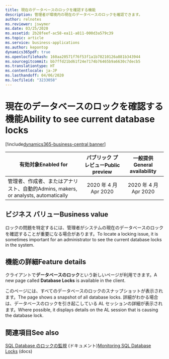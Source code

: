 ```yaml
---
title: 現在のデータベースのロックを確認する機能
description: 管理者が環境内の現在のデータベースのロックを確認できます。
author: relnotes
ms.reviewer: jswymer
ms.date: 03/25/2020
ms.assetid: 2b28feef-ac58-ea11-a811-000d3a579c39
ms.topic: article
ms.service: business-applications
ms.author: kepontop
dynamics365pdf: true
ms.openlocfilehash: 160aa20571f76f53f1a1b78210126a881b343944
ms.sourcegitcommit: bb7ffd21bd61f24e7174b76465b9a6630c7decb5
ms.translationtype: HT
ms.contentlocale: ja-JP
ms.lasthandoff: 04/06/2020
ms.locfileid: "3233058"
---
```

# <a name="ability-to-see-current-database-locks"></a><span data-ttu-id="e2daf-103">現在のデータベースのロックを確認する機能</span><span class="sxs-lookup"><span data-stu-id="e2daf-103">Ability to see current database locks</span></span>
[!include[dynamics365-business-central banner](../includes/dynamics365-business-central.md)]

| <span data-ttu-id="e2daf-104">有効対象</span><span class="sxs-lookup"><span data-stu-id="e2daf-104">Enabled for</span></span>    |  <span data-ttu-id="e2daf-105">パブリック プレビュー</span><span class="sxs-lookup"><span data-stu-id="e2daf-105">Public preview</span></span> | <span data-ttu-id="e2daf-106">一般提供</span><span class="sxs-lookup"><span data-stu-id="e2daf-106">General availability</span></span> | 
| ---------- | :----------: |:----------: |
|<span data-ttu-id="e2daf-107">管理者、作成者、またはアナリスト、自動的</span><span class="sxs-lookup"><span data-stu-id="e2daf-107">Admins, makers, or analysts, automatically</span></span>|<span data-ttu-id="e2daf-108">2020 年 4 月</span><span class="sxs-lookup"><span data-stu-id="e2daf-108">Apr 2020</span></span>| <span data-ttu-id="e2daf-109">2020 年 4 月</span><span class="sxs-lookup"><span data-stu-id="e2daf-109">Apr 2020</span></span>|


## <a name="business-value"></a><span data-ttu-id="e2daf-110">ビジネス バリュー</span><span class="sxs-lookup"><span data-stu-id="e2daf-110">Business value</span></span>
<!-- bv start -->
<span data-ttu-id="e2daf-111">ロックの問題を特定するには、管理者がシステムの現在のデータベースのロックを確認することが重要になる場合があります。</span><span class="sxs-lookup"><span data-stu-id="e2daf-111">To locate a locking issue, it is sometimes important for an administrator to see the current database locks in the system.</span></span>
<!-- bv end -->



## <a name="feature-details"></a><span data-ttu-id="e2daf-112">機能の詳細</span><span class="sxs-lookup"><span data-stu-id="e2daf-112">Feature details</span></span>
<!--feature detail start -->
<span data-ttu-id="e2daf-113">クライアントで**データベースのロック**という新しいページが利用できます。</span><span class="sxs-lookup"><span data-stu-id="e2daf-113">A new page called **Database Locks** is available in the client.</span></span> 

<span data-ttu-id="e2daf-114">このページには、すべてのデータベースのロックのスナップショットが表示されます。</span><span class="sxs-lookup"><span data-stu-id="e2daf-114">The page shows a snapshot of all database locks.</span></span> <span data-ttu-id="e2daf-115">詳細がわかる場合は、データベースのロックを引き起こしている AL セッションの詳細が表示されます。</span><span class="sxs-lookup"><span data-stu-id="e2daf-115">Where possible, it displays details on the AL session that is causing the database lock.</span></span>
<!--feature detail end -->










## <a name="see-also"></a><span data-ttu-id="e2daf-116">関連項目</span><span class="sxs-lookup"><span data-stu-id="e2daf-116">See also</span></span>


<!--docs start-->
<span data-ttu-id="e2daf-117">[SQL Database のロックの監視](https://review.docs.microsoft.com/dynamics365/business-central/dev-itpro/administration/monitor-database-locks) (ドキュメント)</span><span class="sxs-lookup"><span data-stu-id="e2daf-117">[Monitoring SQL Database Locks](https://review.docs.microsoft.com/dynamics365/business-central/dev-itpro/administration/monitor-database-locks) (docs)</span></span>
<!--docs end-->

